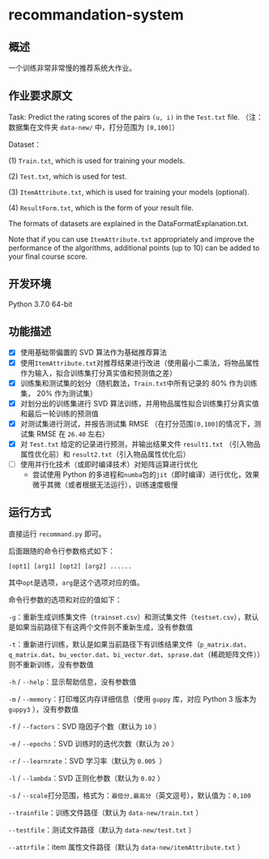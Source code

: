# recommandation-system
## 概述

一个训练非常非常慢的推荐系统大作业。

## 作业要求原文

Task: Predict the rating scores of the pairs `(u, i)` in the `Test.txt` file. （注：数据集在文件夹 `data-new/` 中，打分范围为 `[0,100]`）

Dataset： 

(1)  `Train.txt`, which is used for training your models. 

(2)  `Test.txt`, which is used for test. 

(3)  `ItemAttribute.txt`, which is used for training your models (optional). 

(4) `ResultForm.txt`, which is the form of your result file. 

The formats of datasets are explained in the DataFormatExplanation.txt. 

Note that if you can use `ItemAttribute.txt` appropriately and improve the performance of the algorithms, additional points (up to 10) can be added to your final course score. 

## 开发环境

Python 3.7.0 64-bit

## 功能描述

- [x] 使用基础带偏置的 SVD 算法作为基础推荐算法
- [x] 使用`ItemAttribute.txt`对推荐结果进行改进（使用最小二乘法，将物品属性作为输入，拟合训练集打分真实值和预测值之差）
- [x] 训练集和测试集的划分（随机数法，`Train.txt`中所有记录的 80% 作为训练集， 20% 作为测试集）
- [x] 对划分出的训练集进行 SVD 算法训练，并用物品属性拟合训练集打分真实值和最后一轮训练的预测值
- [x] 对测试集进行测试，并报告测试集 RMSE （在打分范围`[0,100]`的情况下，测试集 RMSE 在 `26.40` 左右）
- [x] 对 `Test.txt` 给定的记录进行预测，并输出结果文件 `result1.txt` （引入物品属性优化前）和 `result2.txt`（引入物品属性优化后）
- [ ] 使用并行化技术（或即时编译技术）对矩阵运算进行优化
  - 尝试使用 Python 的多进程和`numba`包的`jit`（即时编译）进行优化，效果微乎其微（或者根据无法运行），训练速度极慢

## 运行方式

直接运行 `recommand.py` 即可。

后面跟随的命令行参数格式如下：

```
[opt1] [arg1] [opt2] [arg2] ......
```

其中`opt`是选项，`arg`是这个选项对应的值。

命令行参数的选项和对应的值如下：

`-g`：重新生成训练集文件（`trainset.csv`）和测试集文件（`testset.csv`），默认是如果当前路径下有这两个文件则不重新生成，没有参数值

`-t`：重新进行训练，默认是如果当前路径下有训练结果文件（`p_matrix.dat`、`q_matrix.dat`、`bu_vector.dat`、`bi_vector.dat`、`sprase.dat`（稀疏矩阵文件））则不重新训练，没有参数值

`-h` / `--help`：显示帮助信息，没有参数值

`-m` / `--memory`：打印堆区内存详细信息（使用 `guppy` 库，对应 Python 3 版本为 `guppy3` ），没有参数值

`-f` / `--factors`：SVD 隐因子个数（默认为 `10` ）

`-e` / `--epochs`：SVD 训练时的迭代次数（默认为 `20` ）

`-r` / `--learnrate`：SVD 学习率（默认为 `0.005 `）

`-l` / `--lambda`：SVD 正则化参数（默认为 `0.02` ）

`-s` / `--scale`打分范围，格式为：`最低分,最高分`（英文逗号），默认值为：`0,100`

`--trainfile`：训练文件路径（默认为 `data-new/train.txt` ）

`--testfile`：测试文件路径（默认为 `data-new/test.txt` ）

`--attrfile`：item 属性文件路径（默认为 `data-new/itemAttribute.txt` ）